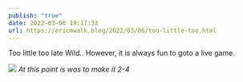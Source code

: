 ```yaml
---
publish: "true"
date: 2022-03-06 19:17:33
url: https://ericmwalk.blog/2022/03/06/too-little-too.html
---
```

Too little too late Wild.. However, it is always fun to goto a live game.

![](https://ericmwalk.blog/uploads/2022/1a48ac43a8.jpg)
*At this point is was to make it 2-4*